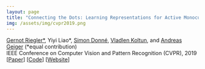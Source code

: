 ```yaml
---
layout: page
title: "Connecting the Dots: Learning Representations for Active Monocular Depth Estimation"
img: /assets/img/cvpr2019.png
---
```

[Gernot Riegler\*](https://griegler.github.io/), Yiyi Liao\*, [Simon Donné](https://donnessime.github.io/), [Vladlen Koltun](http://vladlen.info/), and [Andreas Geiger](https://avg.is.tuebingen.mpg.de/person/ageiger) (\*equal contribution)
<br/>
IEEE Conference on Computer Vision and Pattern Recognition (CVPR), 2019
<br/>
[[Paper](http://www.cvlibs.net/publications/Riegler2019CVPR.pdf)]
[[Code](https://github.com/autonomousvision/connecting_the_dots)]
[[Website](https://avg.is.tuebingen.mpg.de/publications/riegler2019cvpr)]
